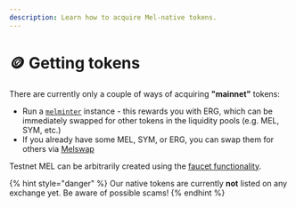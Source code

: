 ```yaml
---
description: Learn how to acquire Mel-native tokens.
---
```


# 🪙 Getting tokens

There are currently only a couple of ways of acquiring **"mainnet"** tokens:

* Run a [`melminter`](using-melminter.md) instance - this rewards you with ERG, which can be immediately swapped for other tokens in the liquidity pools (e.g. MEL, SYM, etc.)
* If you already have some MEL, SYM, or ERG, you can swap them for others via [Melswap](../../using-wallets/melswap-guide.md)

Testnet MEL can be arbitrarily created using the [faucet functionality](../../using-wallets/getting-started.md#fund-wallet).

{% hint style="danger" %}
Our native tokens are currently **not** listed on any exchange yet. Be aware of possible scams!
{% endhint %}
